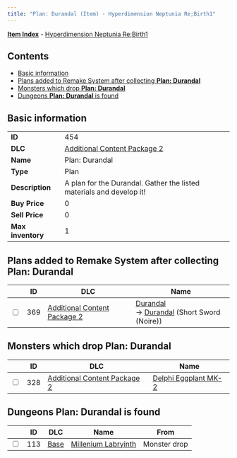 ```yaml
---
title: "Plan: Durandal (Item) - Hyperdimension Neptunia Re;Birth1"
---
```


[**Item Index**](/neptunia/rb1/item/index.html) - [Hyperdimension Neptunia Re;Birth1](/neptunia/rb1)

## Contents

- [Basic information](#basic-information)
- [Plans added to Remake System after collecting **Plan: Durandal**](#plans-added-to-remake-system-after-collecting-plan-durandal)
- [Monsters which drop **Plan: Durandal**](#monsters-which-drop-plan-durandal)
- [Dungeons **Plan: Durandal** is found](#dungeons-plan-durandal-is-found)

## Basic information

|   |   |
| -- | -- |
| **ID** | 454 |
| **DLC** | [Additional Content Package 2](/neptunia/rb1/dlc/11-pack2.html) |
| **Name** | Plan: Durandal |
| **Type** | Plan |
| **Description** | A plan for the Durandal. Gather the listed materials and develop it! |
| **Buy Price** | 0 |
| **Sell Price** | 0 |
| **Max inventory** | 1 |


## Plans added to Remake System after collecting **Plan: Durandal**

|    | ID | DLC | Name |
| -- | -- | --- | ---- |
| <input type="checkbox" id="rb1-remake-11-369" class="trackbox" /> | 369 | [Additional Content Package 2](/neptunia/rb1/dlc/11-pack2.html) | [Durandal](/neptunia/rb1/remake/11-369-durandal.html)<br /> → [Durandal](/neptunia/rb1/item/11-2076-durandal.html) (Short Sword (Noire)) |


## Monsters which drop **Plan: Durandal**

|    | ID | DLC | Name |
| -- | -- | --- | ---- |
| <input type="checkbox" id="rb1-monster-11-328" class="trackbox" /> | 328 | [Additional Content Package 2](/neptunia/rb1/dlc/11-pack2.html) | [Delphi Eggplant MK-2](/neptunia/rb1/monster/11-328-delphi-eggplant-mk-2.html) |


## Dungeons **Plan: Durandal** is found

|    | ID | DLC | Name | From |
| -- | -- | --- | ---- | ---- |
| <input type="checkbox" id="rb1-dungeon-1-113" class="trackbox" /> | 113 | [Base](/neptunia/rb1/dlc/1-base.html) | [Millenium Labryinth](/neptunia/rb1/dungeon/1-113-millenium-labryinth.html) | Monster drop |
